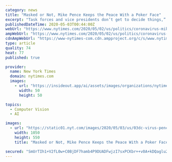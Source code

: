 ```yaml
---
category: news
title: "Masked or Not, Mike Pence Keeps the Peace With a Poker Face"
excerpt: "Task forces and vice presidents don’t get to decide things,” said Tim Pawlenty, the former Minnesota governor."
publishedDateTime: 2020-05-03T00:44:00Z
webUrl: "https://www.nytimes.com/2020/05/02/us/politics/coronavirus-mike-pence.html"
ampWebUrl: "https://www.nytimes.com/2020/05/02/us/politics/coronavirus-mike-pence.amp.html"
cdnAmpWebUrl: "https://www-nytimes-com.cdn.ampproject.org/c/s/www.nytimes.com/2020/05/02/us/politics/coronavirus-mike-pence.amp.html"
type: article
quality: 74
heat: 77
published: true

provider:
  name: New York Times
  domain: nytimes.com
  images:
    - url: "https://insideout.app/ai/assets/images/organizations/nytimes.com-50x50.jpg"
      width: 50
      height: 50

topics:
  - Computer Vision
  - AI

images:
  - url: "https://static01.nyt.com/images/2020/05/03/us/03dc-virus-pence-image1/03dc-virus-pence-image1-facebookJumbo.jpg"
    width: 1050
    height: 550
    title: "Masked or Not, Mike Pence Keeps the Peace With a Poker Face"

secured: "SmUrTIh1+V2fL0w+C0BjDF7hamb4P9DUADFwjzI7sxPCKbr++v0A+kDQaglu2MaoKbZgkwBwcCF+opoWi4byKIs4XPiE7RmS3vWlDajjNOfkxNgSwOsZUmtbGk5y7tNgI4dZtTGjpWa8jvHGq3YKT6O8O7KnlC2V97+Tn19xZUJqj7gEXCItK2BzX5T6XTEQqQKsRvcQaQ3w9koaWJkjxaHdyB4O1bXHzYyRmQFarVK20Jm+tHPkmEF7z7nu2C2mBwiRUaRu/9R8vJE2EyaZAo6tdi5Y/KAcUMUQoHy/CZIcdICR0vNX8FYYA4MxVzzeTnV4hQ/LUu58CkAcQCRnGV0+cunyQrPh7LAA0CR+HiTRfOnyqBUnj16JDbqkDDuRnsvq7J4wzeYVhwB66uuXUE4YZ3GAwwlf1T3Oc9mPWHVE+df2FT9GanvsDQBlqn3JwccB4Oj7MBTudM13FLZFyJG/F0Dc1IRfQDF+wylGTQM=;deFhsNcmlmfeQlRJD82Dkw=="
---
```


